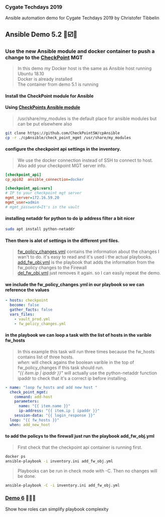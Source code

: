 ### Cygate Techdays 2019
Ansible automation demo for Cygate Techdays 2019 by Christofer Tibbelin
## Ansible Demo 5.2 :whale::ballot_box_with_check::metal:
### Use the new Ansible module and docker container to push a change to the [CheckPoint](https://www.checkpoint.com/) MGT
> In this demo my Docker host is the same as Ansible host running Ubuntu 18.10\
> Docker is already installed\
> The container from demo 5.1 is running
#### Install the CheckPoint module for Ansible
#### Using [CheckPoints Ansible module](https://github.com/CheckPointSW/cpAnsible)
> /usr/share/my_modules is the default place for ansible modules but can be put elsewhere also
```sh
git clone https://github.com/CheckPointSW/cpAnsible
cp -r ./cpAnsible/check_point_mgmt /usr/share/my_modules
```
#### configure the checkpoint api settings in the inventory.
> We use the docker connection instead of SSH to connect to host.\
> Also add your checkpoint MGT server info.
```INI
[checkpoint_api]
cp_api02  ansible_connection=docker

[checkpoint_api:vars]
# IP to your checkpoint mgt server
mgmt_server=172.16.59.20
mgmt_user=admin
# mgmt_password=It's in the vault
```
#### installing netaddr for python to do ip address filter a bit nicer
```sh
sudo apt install python-netaddr
```
#### Then there is alot of settings in the different yml files.
> [fw_policy_changes.yml](fw_policy_changes.yml) contains the information about the changes I wan't to do. it's easy to read and it's used i the actual playbooks.\
> [add_fw_obj.yml](add_fw_obj.yml) is the playbook that adds the information from the fw_policy changes to the Firewall\
> [del_fw_obj.yml](del_fw_obj.yml) just removes it again. so I can easily repeat the demo.
#### we include the fw_policy_changes.yml in our playbook so we can reference the values
```yml
- hosts: checkpoint
  become: false
  gather_facts: false
  vars_files:
    - vault_prod.yml
    - fw_policy_changes.yml
```
#### in the playbook we can loop a task with the list of hosts in the varible fw_hosts
> In this example this task will run three times because the fw_hosts contains list of three hosts.\
> *when:* will check agains the boolean varible in the top of fw_policy_changes if this task should run.\
> *"{{ item.ip | ipaddr }}"* will actually use the python-netaddr function ipaddr to check that it's a correct ip before installing.
```yml
- name: "loop fw_hosts and add new host "
  check_point_mgmt:
    command: add-host
    parameters:
      name: "{{ item.name }}"
      ip-address: "{{ item.ip | ipaddr }}"
    session-data: "{{ login_response }}"
  loop: "{{ fw_hosts }}"
  when: add_new_host
```
#### to add the policys to the firewall just run the playbook add_fw_obj.yml
> First check that the checkpoint api container is running first.
```sh
docker ps
ansible-playbook -i inventory.ini add_fw_obj.yml
```
> Playbooks can be run in check mode with -C. Then no changes will be done.
```sh
ansible-playbook -C -i inventory.ini add_fw_obj.yml
```
### [Demo 6](../demo6/) :blue_book::green_book::orange_book:
Show how roles can simplify playbook complexity
